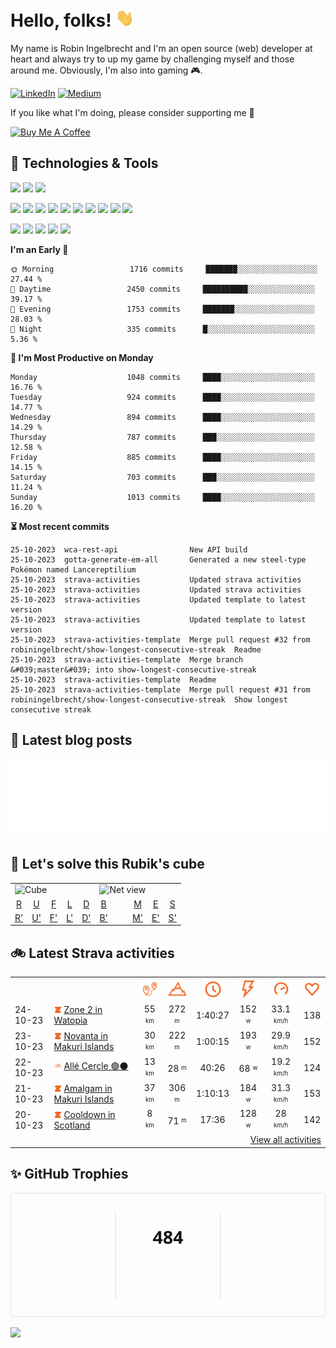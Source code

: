 # Hello, folks! <img src="https://raw.githubusercontent.com/robiningelbrecht/robiningelbrecht/master/wave.gif" width="30">
 
My name is Robin Ingelbrecht and I'm an open source (web) developer at heart and always try to up my game by challenging myself and those around me.
Obviously, I'm also into gaming 🎮.

[![LinkedIn](https://img.shields.io/badge/LinkedIn-0D61B8?style=flat&logo=linkedin&logoColor=white&color=0D61B8)](https://linkedin.com/in/robin-ingelbrecht) 
[![Medium](https://img.shields.io/badge/Medium-2bbc8a?style=flat&logo=medium&logoColor=white&color=2bbc8a)](https://ingelbrechtrobin.medium.com/) 

If you like what I'm doing, please consider supporting me 🙏

<a href="https://www.buymeacoffee.com/ingelbrecht" target="_blank"><img src="https://cdn.buymeacoffee.com/buttons/v2/default-yellow.png" alt="Buy Me A Coffee" style="height: 40px !important;" ></a>

## :wrench: Technologies & Tools
![](https://img.shields.io/badge/OS-Linux-informational?style=flat&logo=linux&logoColor=white&color=2bbc8a)
![](https://img.shields.io/badge/OS-Macos-informational?style=flat&logo=macos&logoColor=white&color=2bbc8a)
![](https://img.shields.io/badge/Editor-phpstorm-informational?style=flat&logo=phpstorm&logoColor=white&color=2bbc8a)

![](https://img.shields.io/badge/Code-Php-informational?style=flat&logo=php&logoColor=white&color=2bbc8a)
![](https://img.shields.io/badge/Framework-Symfony-informational?style=flat&logo=symfony&logoColor=white&color=2bbc8a)
![](https://img.shields.io/badge/Framework-Drupal-informational?style=flat&logo=drupal&logoColor=white&color=2bbc8a)
![](https://img.shields.io/badge/Framework-Laravel-informational?style=flat&logo=laravel&logoColor=white&color=2bbc8a)
![](https://img.shields.io/badge/Code-Python-informational?style=flat&logo=python&logoColor=white&color=2bbc8a)
![](https://img.shields.io/badge/Code-JavaScript-informational?style=flat&logo=javascript&logoColor=white&color=2bbc8a)
![](https://img.shields.io/badge/Code-css3-informational?style=flat&logo=css3&logoColor=white&color=2bbc8a)
![](https://img.shields.io/badge/Code-html5-informational?style=flat&logo=html5&logoColor=white&color=2bbc8a)
![](https://img.shields.io/badge/Code-chart.js-informational?style=flat&logo=chartdotjs&logoColor=white&color=2bbc8a)
![](https://img.shields.io/badge/Shell-Bash-informational?style=flat&logo=gnu-bash&logoColor=white&color=2bbc8a)

![](https://img.shields.io/badge/Tools-MySQL-informational?style=flat&logo=mysql&logoColor=white&color=2bbc8a)
![](https://img.shields.io/badge/Tools-MariaDB-informational?style=flat&logo=mariadb&logoColor=white&color=2bbc8a)
![](https://img.shields.io/badge/Tools-RabbitMQ-informational?style=flat&logo=rabbitmq&logoColor=white&color=2bbc8a)
![](https://img.shields.io/badge/Devops-Docker-informational?style=flat&logo=docker&logoColor=white&color=2bbc8a)
![](https://img.shields.io/badge/GitHub-continuous%20integration-informational?style=flat&logo=github%20actions&logoColor=white&color=2bbc8a)

<!--START_SECTION:commits-per-day-time-->
**I&#039;m an Early 🐤**

```text
🌞 Morning                 1716 commits     ███████░░░░░░░░░░░░░░░░░░   27.44 %
🌆 Daytime                 2450 commits     ██████████░░░░░░░░░░░░░░░   39.17 %
🌃 Evening                 1753 commits     ███████░░░░░░░░░░░░░░░░░░   28.03 %
🌙 Night                   335 commits      █░░░░░░░░░░░░░░░░░░░░░░░░   5.36 %
```
<!--END_SECTION:commits-per-day-time-->

<!--START_SECTION:commits-per-weekday-->
**📅 I&#039;m Most Productive on Monday**

```text
Monday                    1048 commits     ████░░░░░░░░░░░░░░░░░░░░░   16.76 %
Tuesday                   924 commits      ████░░░░░░░░░░░░░░░░░░░░░   14.77 %
Wednesday                 894 commits      ████░░░░░░░░░░░░░░░░░░░░░   14.29 %
Thursday                  787 commits      ███░░░░░░░░░░░░░░░░░░░░░░   12.58 %
Friday                    885 commits      ████░░░░░░░░░░░░░░░░░░░░░   14.15 %
Saturday                  703 commits      ███░░░░░░░░░░░░░░░░░░░░░░   11.24 %
Sunday                    1013 commits     ████░░░░░░░░░░░░░░░░░░░░░   16.20 %
```
<!--END_SECTION:commits-per-weekday-->

<!--START_SECTION:most-recent-commits-->
**⏳ Most recent commits**
                                        
```text
25-10-2023  wca-rest-api                New API build
25-10-2023  gotta-generate-em-all       Generated a new steel-type Pokémon named Lancereptilium
25-10-2023  strava-activities           Updated strava activities
25-10-2023  strava-activities           Updated strava activities
25-10-2023  strava-activities           Updated template to latest version
25-10-2023  strava-activities           Updated template to latest version
25-10-2023  strava-activities-template  Merge pull request #32 from robiningelbrecht/show-longest-consecutive-streak  Readme
25-10-2023  strava-activities-template  Merge branch &#039;master&#039; into show-longest-consecutive-streak
25-10-2023  strava-activities-template  Readme
25-10-2023  strava-activities-template  Merge pull request #31 from robiningelbrecht/show-longest-consecutive-streak  Show longest consecutive streak
```
<!--END_SECTION:most-recent-commits-->

## :pencil: Latest blog posts

<a target="_blank" href="https://ingelbrechtrobin.medium.com/"><img src="assets/medium-blog-posts.svg" /></a>

## :jigsaw: Let's solve this Rubik's cube

<table>
  <tr>
    <td colspan="5">
      <img src="https://puzzle-generator.robiningelbrecht.be/github-game/cube" alt="Cube" />
    </td>
    <td colspan="5">
      <img src="https://puzzle-generator.robiningelbrecht.be/github-game/cube?view=net" alt="Net view" />
    </td>
  </tr>
  <tr>
    <td align="center">
      <a href="https://puzzle-generator.robiningelbrecht.be/github-game/turn/R">R</a>
    </td>
    <td align="center">
      <a href="https://puzzle-generator.robiningelbrecht.be/github-game/turn/U">U</a>
    </td>
    <td align="center">
      <a href="https://puzzle-generator.robiningelbrecht.be/github-game/turn/F">F</a>
    </td>
    <td align="center">
      <a href="https://puzzle-generator.robiningelbrecht.be/github-game/turn/L">L</a>
    </td>
    <td align="center">
      <a href="https://puzzle-generator.robiningelbrecht.be/github-game/turn/D">D</a>
    </td>
    <td align="center">
      <a href="https://puzzle-generator.robiningelbrecht.be/github-game/turn/B">B</a>
    </td>
    <td>
       &nbsp; &nbsp;
    </td>
    <td align="center">
      <a href="https://puzzle-generator.robiningelbrecht.be/github-game/turn/M">M</a>
    </td>
    <td align="center">
      <a href="https://puzzle-generator.robiningelbrecht.be/github-game/turn/E">E</a>
    </td>
    <td align="center">
      <a href="https://puzzle-generator.robiningelbrecht.be/github-game/turn/S">S</a>
    </td>
  </tr>
  <tr>
    <td align="center">
      <a href="https://puzzle-generator.robiningelbrecht.be/github-game/turn/R&#039;">R&#039;</a>
    </td>
    <td align="center">
      <a href="https://puzzle-generator.robiningelbrecht.be/github-game/turn/U&#039;">U&#039;</a>
    </td>
    <td align="center">
      <a href="https://puzzle-generator.robiningelbrecht.be/github-game/turn/F&#039;">F&#039;</a>
    </td>
    <td align="center">
      <a href="https://puzzle-generator.robiningelbrecht.be/github-game/turn/L&#039;">L&#039;</a>
    </td>
    <td align="center">
      <a href="https://puzzle-generator.robiningelbrecht.be/github-game/turn/D&#039;">D&#039;</a>
    </td>
    <td align="center">
      <a href="https://puzzle-generator.robiningelbrecht.be/github-game/turn/B&#039;">B&#039;</a>
    </td>
     <td>
      &nbsp; &nbsp;
    </td>
    <td align="center">
      <a href="https://puzzle-generator.robiningelbrecht.be/github-game/turn/M&#039;">M&#039;</a>
    </td>
    <td align="center">
      <a href="https://puzzle-generator.robiningelbrecht.be/github-game/turn/E&#039;">E&#039;</a>
    </td>
    <td align="center">
      <a href="https://puzzle-generator.robiningelbrecht.be/github-game/turn/S&#039;">S&#039;</a>
    </td>
  </tr>
</table>

## :bike: Latest Strava activities

<!--START_SECTION:strava-activities-->
<table>
    <tr>
        <th></th>
        <th></th>
        <th align="center"><img src="https://raw.githubusercontent.com/robiningelbrecht/strava-activities/master/public/distance.svg" width="30" alt="distance" title="distance"/></th>
        <th align="center"><img src="https://raw.githubusercontent.com/robiningelbrecht/strava-activities/master/public/elevation.svg" width="30" alt="elevation" title="elevation"/></th>
        <th align="center"><img src="https://raw.githubusercontent.com/robiningelbrecht/strava-activities/master/public/time.svg" width="30" alt="time" title="time"/></th>
        <th align="center"><img src="https://raw.githubusercontent.com/robiningelbrecht/strava-activities/master/public/average-watt.svg" width="30" alt="average watts" title="average watts"/></th>
        <th align="center"><img src="https://raw.githubusercontent.com/robiningelbrecht/strava-activities/master/public/average-speed.svg" width="30" alt="average speed" title="average speed"/></th>
        <th align="center"><img src="https://raw.githubusercontent.com/robiningelbrecht/strava-activities/master/public/heart-rate.svg" width="30" alt="average heart rate" title="average heart rate"/></th>
    </tr>
            <tr>
            <td>24-10-23</td>
            <td>
                <img src="https://raw.githubusercontent.com/robiningelbrecht/strava-activities/master/public/activity-virtual-ride.svg" width="12" alt="virtual ride" title="virtual ride"/>
                <a href="https://www.strava.com/activities/10096762808" title="Kcal: 876 | Gear: None ">Zone 2 in Watopia</a>
            </td>
            <td align="center">55 <sup><sub>km</sub></sup></td>
            <td align="center">272 <sup><sub>m</sub></sup></td>
            <td align="center">1:40:27</td>
            <td align="center">152 <sup><sub>w</sub></sup></td>
            <td align="center">33.1 <sup><sub>km/h</sub></sup></td>
            <td align="center">138</td>
        </tr>
            <tr>
            <td>23-10-23</td>
            <td>
                <img src="https://raw.githubusercontent.com/robiningelbrecht/strava-activities/master/public/activity-virtual-ride.svg" width="12" alt="virtual ride" title="virtual ride"/>
                <a href="https://www.strava.com/activities/10091255576" title="Kcal: 666 | Gear: None ">Novanta in Makuri Islands</a>
            </td>
            <td align="center">30 <sup><sub>km</sub></sup></td>
            <td align="center">222 <sup><sub>m</sub></sup></td>
            <td align="center">1:00:15</td>
            <td align="center">193 <sup><sub>w</sub></sup></td>
            <td align="center">29.9 <sup><sub>km/h</sub></sup></td>
            <td align="center">152</td>
        </tr>
            <tr>
            <td>22-10-23</td>
            <td>
                <img src="https://raw.githubusercontent.com/robiningelbrecht/strava-activities/master/public/activity-ride.svg" width="12" alt="virtual ride" title="virtual ride"/>
                <a href="https://www.strava.com/activities/10085925768" title="Kcal: 388 | Gear: None ">Allé Cercle 🟢⚫️</a>
            </td>
            <td align="center">13 <sup><sub>km</sub></sup></td>
            <td align="center">28 <sup><sub>m</sub></sup></td>
            <td align="center">40:26</td>
            <td align="center">68 <sup><sub>w</sub></sup></td>
            <td align="center">19.2 <sup><sub>km/h</sub></sup></td>
            <td align="center">124</td>
        </tr>
            <tr>
            <td>21-10-23</td>
            <td>
                <img src="https://raw.githubusercontent.com/robiningelbrecht/strava-activities/master/public/activity-virtual-ride.svg" width="12" alt="virtual ride" title="virtual ride"/>
                <a href="https://www.strava.com/activities/10077925094" title="Kcal: 741 | Gear: None ">Amalgam in Makuri Islands</a>
            </td>
            <td align="center">37 <sup><sub>km</sub></sup></td>
            <td align="center">306 <sup><sub>m</sub></sup></td>
            <td align="center">1:10:13</td>
            <td align="center">184 <sup><sub>w</sub></sup></td>
            <td align="center">31.3 <sup><sub>km/h</sub></sup></td>
            <td align="center">153</td>
        </tr>
            <tr>
            <td>20-10-23</td>
            <td>
                <img src="https://raw.githubusercontent.com/robiningelbrecht/strava-activities/master/public/activity-virtual-ride.svg" width="12" alt="virtual ride" title="virtual ride"/>
                <a href="https://www.strava.com/activities/10073126551" title="Kcal: 128 | Gear: None ">Cooldown in Scotland</a>
            </td>
            <td align="center">8 <sup><sub>km</sub></sup></td>
            <td align="center">71 <sup><sub>m</sub></sup></td>
            <td align="center">17:36</td>
            <td align="center">128 <sup><sub>w</sub></sup></td>
            <td align="center">28 <sup><sub>km/h</sub></sup></td>
            <td align="center">142</td>
        </tr>
                <tr>
            <td colspan="8" align="right"><a href="https://github.com/robiningelbrecht/strava-activities#activities">View all activities</a></td>
        </tr>
    </table>

<!--END_SECTION:strava-activities-->

 ## :sparkles: GitHub Trophies

<img src="assets/github-streak-stats.svg"  alt="Robin Ingelbrecht's streak stats"/>

![](https://github-profile-trophy.vercel.app/?username=robiningelbrecht&theme=chalk&no-frame=false&no-bg=true&margin-w=4)
